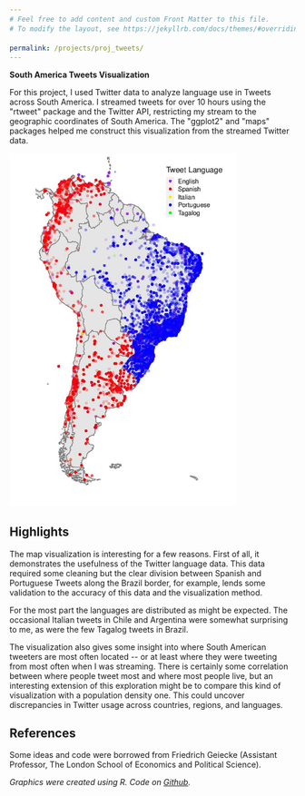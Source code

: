 ```yaml
---
# Feel free to add content and custom Front Matter to this file.
# To modify the layout, see https://jekyllrb.com/docs/themes/#overriding-theme-defaults

permalink: /projects/proj_tweets/
---
```


<b>South America Tweets Visualization</b>

For this project, I used Twitter data to analyze language use in Tweets across South America. I streamed tweets for over 10 hours using the "rtweet" package and the Twitter API, restricting my stream to the geographic coordinates of South America. The "ggplot2" and "maps" packages helped me construct this visualization from the streamed Twitter data. 


<img src="/proj_tweets/tweets_map.jpeg" width="400"/>

## Highlights

The map visualization is interesting for a few reasons. First of all, it demonstrates the usefulness of the Twitter language data. This data required some cleaning but the clear division between Spanish and Portuguese Tweets along the Brazil border, for example, lends some validation to the accuracy of this data and the visualization method.

For the most part the languages are distributed as might be expected. The occasional Italian tweets in Chile and Argentina were somewhat surprising to me, as were the few Tagalog tweets in Brazil.

The visualization also gives some insight into where South American tweeters are most often located -- or at least where they were tweeting from most often when I was streaming. There is certainly some correlation between where people tweet most and where most people live, but an interesting extension of this exploration might be to compare this kind of visualization with a population density one. This could uncover discrepancies in Twitter usage across countries, regions, and languages.

## References

Some ideas and code were borrowed from Friedrich Geiecke (Assistant Professor, The London School of Economics and Political Science).

<i>Graphics were created using R. Code on [Github][github_tweets].</i>

[github_tweets]: https://github.com/maxduganknight/visualization-projects/tree/main/south-america-tweets